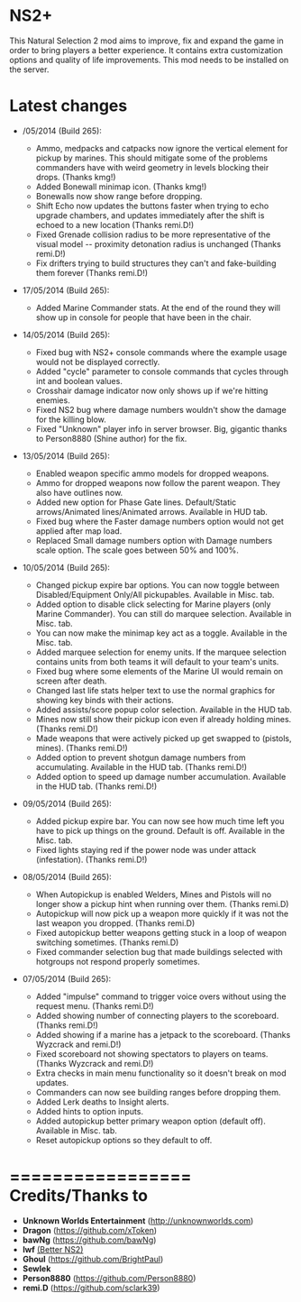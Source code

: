 ﻿NS2+
==========
This Natural Selection 2 mod aims to improve, fix and expand the game in order to bring players a better experience. It contains extra customization options and quality of life improvements. This mod needs to be installed on the server.

Latest changes
==============
- /05/2014 (Build 265):
	- Ammo, medpacks and catpacks now ignore the vertical element for pickup by marines. This should mitigate some of the problems commanders have with weird geometry in levels blocking their drops. (Thanks kmg!)
	- Added Bonewall minimap icon. (Thanks kmg!)
	- Bonewalls now show range before dropping.
	- Shift Echo now updates the buttons faster when trying to echo upgrade chambers, and updates immediately after the shift is echoed to a new location (Thanks remi.D!)
	- Fixed Grenade collision radius to be more representative of the visual model -- proximity detonation radius is unchanged (Thanks remi.D!)
	- Fix drifters trying to build structures they can't and fake-building them forever (Thanks remi.D!)

- 17/05/2014 (Build 265):
	- Added Marine Commander stats. At the end of the round they will show up in console for people that have been in the chair.

- 14/05/2014 (Build 265):
	- Fixed bug with NS2+ console commands where the example usage would not be displayed correctly.
	- Added "cycle" parameter to console commands that cycles through int and boolean values.
	- Crosshair damage indicator now only shows up if we're hitting enemies.
	- Fixed NS2 bug where damage numbers wouldn't show the damage for the killing blow.
	- Fixed "Unknown" player info in server browser. Big, gigantic thanks to Person8880 (Shine author) for the fix.

- 13/05/2014 (Build 265):
	- Enabled weapon specific ammo models for dropped weapons.
	- Ammo for dropped weapons now follow the parent weapon. They also have outlines now.
	- Added new option for Phase Gate lines. Default/Static arrows/Animated lines/Animated arrows. Available in HUD tab.
	- Fixed bug where the Faster damage numbers option would not get applied after map load.
	- Replaced Small damage numbers option with Damage numbers scale option. The scale goes between 50% and 100%.

- 10/05/2014 (Build 265):
	- Changed pickup expire bar options. You can now toggle between Disabled/Equipment Only/All pickupables. Available in Misc. tab.
	- Added option to disable click selecting for Marine players (only Marine Commander). You can still do marquee selection. Available in Misc. tab.
	- You can now make the minimap key act as a toggle. Available in the Misc. tab.
	- Added marquee selection for enemy units. If the marquee selection contains units from both teams it will default to your team's units.
	- Fixed bug where some elements of the Marine UI would remain on screen after death.
	- Changed last life stats helper text to use the normal graphics for showing key binds with their actions.
	- Added assists/score popup color selection. Available in the HUD tab.
	- Mines now still show their pickup icon even if already holding mines. (Thanks remi.D!)
	- Made weapons that were actively picked up get swapped to (pistols, mines). (Thanks remi.D!)
	- Added option to prevent shotgun damage numbers from accumulating. Available in the HUD tab. (Thanks remi.D!)
	- Added option to speed up damage number accumulation. Available in the HUD tab. (Thanks remi.D!)

- 09/05/2014 (Build 265):
	- Added pickup expire bar. You can now see how much time left you have to pick up things on the ground. Default is off. Available in the Misc. tab.
	- Fixed lights staying red if the power node was under attack (infestation). (Thanks remi.D!)

- 08/05/2014 (Build 265):
	- When Autopickup is enabled Welders, Mines and Pistols will no longer show a pickup hint when running over them. (Thanks remi.D)
	- Autopickup will now pick up a weapon more quickly if it was not the last weapon you dropped. (Thanks remi.D)
	- Fixed autopickup better weapons getting stuck in a loop of weapon switching sometimes. (Thanks remi.D)
	- Fixed commander selection bug that made buildings selected with hotgroups not respond properly sometimes.
	
- 07/05/2014 (Build 265):
	- Added "impulse" command to trigger voice overs without using the request menu. (Thanks remi.D!)
	- Added showing number of connecting players to the scoreboard. (Thanks remi.D!)
	- Added showing if a marine has a jetpack to the scoreboard. (Thanks Wyzcrack and remi.D!)
	- Fixed scoreboard not showing spectators to players on teams. (Thanks Wyzcrack and remi.D!)
	- Extra checks in main menu functionality so it doesn't break on mod updates.
	- Commanders can now see building ranges before dropping them.
	- Added Lerk deaths to Insight alerts.
	- Added hints to option inputs.
	- Added autopickup better primary weapon option (default off). Available in Misc. tab.
	- Reset autopickup options so they default to off.

=================
Credits/Thanks to
=================
- **Unknown Worlds Entertainment** (http://unknownworlds.com)
- **Dragon** (https://github.com/xToken)
- **bawNg** (https://github.com/bawNg)
- **lwf** [(Better NS2)](http://steamcommunity.com/sharedfiles/filedetails/?id=113116595)
- **Ghoul** (https://github.com/BrightPaul)
- **Sewlek**
- **Person8880** (https://github.com/Person8880)
- **remi.D** (https://github.com/sclark39)
